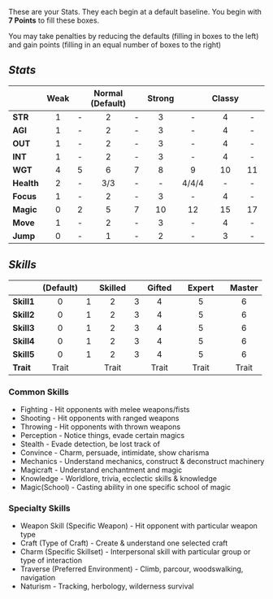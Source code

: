 

These are your Stats. They each begin at a default baseline. You begin with **7 Points** to fill these boxes. 

You may take penalties by reducing the defaults (filling in boxes to the left) and gain points (filling in an equal number of boxes to the right)

## ***Stats***
| | Weak || Normal (Default) || Strong || Classy || Freakish |
|:--   |:-:|:-:|:-:|:-:|:-:|:-:|:-:|:-:|:-:|
|**STR**   | 1 | - | 2 | - | 3 | - | 4 | - | 5 |
|**AGI**   | 1 | - | 2 | - | 3 | - | 4 | - | 5 |
|**OUT**   | 1 | - | 2 | - | 3 | - | 4 | - | 5 |
|**INT**   | 1 | - | 2 | - | 3 | - | 4 | - | 5 |
|**WGT**   | 4 | 5 | 6 | 7 | 8 | 9 | 10| 11| 12|
|**Health**| 2 | - | 3/3 |-| - |4/4/4|-|-|6/6/6/6|
|**Focus** | 1 | - | 2 | - | 3 | - | 4 | - | 5 |
|**Magic** | 0 | 2 | 5 | 7 | 10| 12| 15| 17| 20|
|**Move**  | 1 | - | 2 | - | 3 | - | 4 | - | 5 |
|**Jump**  | 0 | - | 1 | - | 2 | - | 3 | - | 4 |




## ***Skills***
|  | (Default) || Skilled || Gifted || Expert || Master |
|:--   |:-:|:-:|:-:|:-:|:-:|:-:|:-:|:-:|:-:|
|**Skill1**| 0 | 1 | 2 | 3 | 4 |   | 5 |   | 6 |
|**Skill2**| 0 | 1 | 2 | 3 | 4 |   | 5 |   | 6 |
|**Skill3**| 0 | 1 | 2 | 3 | 4 |   | 5 |   | 6 |
|**Skill4**| 0 | 1 | 2 | 3 | 4 |   | 5 |   | 6 |
|**Skill5**| 0 | 1 | 2 | 3 | 4 |   | 5 |   | 6 |
|**Trait** |Trait| |Trait| |Trait| |Trait| |Trait|

### **Common Skills**

- Fighting -    Hit opponents with melee weapons/fists
- Shooting -    Hit opponents with ranged weapons
- Throwing -    Hit opponents with thrown weapons
- Perception -  Notice things, evade certain magics
- Stealth  -    Evade detection, be lost track of
- Convince -    Charm, persuade, intimidate, show charisma
- Mechanics -   Understand mechanics, construct & deconstruct machinery
- Magicraft -   Understand enchantment and magic
- Knowledge -   Worldlore, trivia, ecclectic skills & knowledge
- Magic(School) - Casting ability in one specific school of magic

### **Specialty Skills**
- Weapon Skill (Specific Weapon) - Hit opponent with particular weapon type
- Craft (Type of Craft) - Create & understand one selected craft
- Charm (Specific Skillset) - Interpersonal skill with particular group or type of interaction
- Traverse (Preferred Environment) - Climb, parcour, woodswalking, navigation
- Naturism - Tracking, herbology, wilderness survival